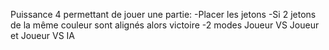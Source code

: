Puissance 4 permettant de jouer une partie:
  -Placer les jetons
  -Si 2 jetons de la même couleur sont alignés alors victoire
  -2 modes Joueur VS Joueur et Joueur VS IA
